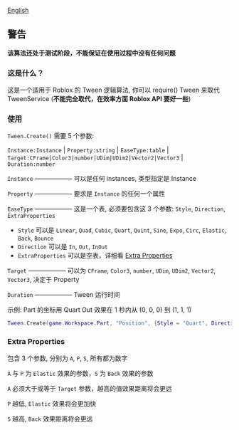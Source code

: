 [English](https://github.com/Verycuteabbey/Algorithms/blob/main/Tween/v1/README.md)
## 警告
**该算法还处于测试阶段，不能保证在使用过程中没有任何问题**
### 这是什么？
这是一个适用于 Roblox 的 Tween 逻辑算法, 你可以 require() Tween 来取代 TweenService (**不能完全取代，在效率方面 Roblox API 要好一些**)
### 使用
`Tween.Create()` 需要 5 个参数:

`Instance:Instance` | `Property:string` | `EaseType:table` | `Target:CFrame|Color3|number|UDim|UDim2|Vector2|Vector3` | `Duration:number`

`Instance` —————— 可以是任何 instances, 类型指定是 Instance

`Property` —————— 要求是 `Instance` 的任何一个属性

`EaseType` —————— 这是一个表, 必须要包含这 3 个参数: `Style`, `Direction`, `ExtraProperties`
  - `Style` 可以是 `Linear`, `Quad`, `Cubic`, `Quart`, `Quint`, `Sine`, `Expo`, `Circ`, `Elastic`, `Back`, `Bounce`
  - `Direction` 可以是 `In`, `Out`, `InOut`
  - `ExtraProperties` 可以是空表，详细看 [Extra Properties](https://github.com/Verycuteabbey/Algorithms/blob/main/Tween/v1/README_CN.md#extra-properties)

`Target` —————— 可以为 `CFrame`, `Color3`, `number`, `UDim`, `UDim2`, `Vector2`, `Vector3`, 决定于 Property

`Duration` —————— Tween 运行时间

示例: Part 的坐标用 Quart Out 效果在 1 秒内从 (0, 0, 0) 到 (1, 1, 1)
```lua
Tween.Create(game.Workspace.Part, "Position", {Style = "Quart", Direction = "Out", ExtraProperties = {}}, Vector3.new(1, 1, 1), 1);
```
### Extra Properties
包含 3 个参数, 分别为 `A`, `P`, `S`, 所有都为数字

`A` 与 `P` 为 `Elastic` 效果的参数，`S` 为 `Back` 效果的参数

`A` 必须大于或等于 `Target` 参数，越高的值效果距离将会更远

`P` 越低, `Elastic` 效果将会更加快

`S` 越高, `Back` 效果距离将会更远
